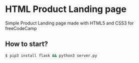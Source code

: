 # HTML Product Landing page

Simple Product Landing page made with HTML5 and CSS3 for freeCodeCamp

## How to start?

```sh
$ pip3 install flask && python3 server.py
```


